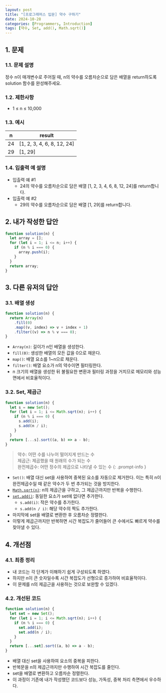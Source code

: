 ```yaml
---
layout: post
title: "[프로그래머스 입문] 약수 구하기"
date: 2024-10-28
categories: [Programmers, Introduction]
tags: [약수, Set, add(), Math.sqrt()]
---
```


## 1. 문제

### 1.1. 문제 설명

정수 n이 매개변수로 주어질 때, n의 약수를 오름차순으로 담은 배열을 return하도록 solution 함수를 완성해주세요.

### 1.2. 제한사항

- 1 ≤ n ≤ 10,000

### 1.3. 예시

<table>
  <thead>
    <tr>
      <th>n</th>
      <th>result</th>
    </tr>
  </thead>
  <tbody>
    <tr>
      <td>24</td>
      <td>[1, 2, 3, 4, 6, 8, 12, 24]</td>
    </tr>
    <tr>
      <td>29</td>
      <td>[1, 29]</td>
    </tr>
  </tbody>
</table>

### 1.4. 입출력 예 설명

- 입출력 예 #1
  - 24의 약수를 오름차순으로 담은 배열 [1, 2, 3, 4, 6, 8, 12, 24]를 return합니다.
- 입출력 예 #2
  - 29의 약수를 오름차순으로 담은 배열 [1, 29]를 return합니다.

## 2. 내가 작성한 답안

```javascript
function solution(n) {
  let array = [];
  for (let i = 1; i <= n; i++) {
    if (n % i === 0) {
      array.push(i);
    }
  }
  return array;
}
```

## 3. 다른 유저의 답안

### 3.1. 배열 생성

```javascript
function solution(n) {
  return Array(n)
    .fill(0)
    .map((v, index) => v + index + 1)
    .filter((v) => n % v === 0);
}
```

- `Array(n)`: 길이가 n인 배열을 생성한다.
- `fill(0)`: 생성한 배열의 모든 값을 0으로 채운다.
- `map()`: 배열 요소를 1~n으로 채운다.
- `filter()`: 배열 요소가 n의 약수이면 필터링한다.
- n 크기의 배열을 생성한 뒤 불필요한 변환과 필터링 과정을 거치므로 메모리와 성능 면에서 비효율적이다.

### 3.2. Set, 제곱근

```javascript
function solution(n) {
  let s = new Set();
  for (let i = 1; i <= Math.sqrt(n); i++) {
    if (n % i === 0) {
      s.add(i);
      s.add(n / i);
    }
  }
  return [...s].sort((a, b) => a - b);
}
```

> 약수: 어떤 수를 나누어 떨어지게 만드는 수<br>
제곱근: 제곱했을 때 원래의 수가 되는 수<br>
완전제곱수: 어떤 정수의 제곱으로 나타낼 수 있는 수
{: .prompt-info }

- `Set()`: 배열 대신 set을 사용하여 중복된 요소를 자동으로 제거한다. 이는 특히 n이 완전제곱수일 때 같은 약수가 두 번 추가되는 것을 방지한다.
- [`Math.sqrt(n)`](https://developer.mozilla.org/ko/docs/Web/JavaScript/Reference/Global_Objects/Math/sqrt): n의 제곱근을 구하고, 그 제곱근까지만 반복을 수행한다.
- [`set.add()`](https://developer.mozilla.org/ko/docs/Web/JavaScript/Reference/Global_Objects/Set/add): 동일한 요소가 set에 없다면 추가한다.
  - `s.add(i)`: 작은 약수를 추가한다.
  - `s.add(n / i)`: 해당 약수의 짝도 추가한다.
- 마지막에 set을 배열로 변환한 후 오름차순 정렬한다.
- 이렇게 제곱근까지만 반복하면 시간 복잡도가 줄어들어 큰 수에서도 빠르게 약수를 찾아낼 수 있다.

## 4. 개선점

### 4.1. 최종 정리

- 내 코드는 각 단계가 이해하기 쉽게 구성되도록 하였다.
- 하지만 n이 큰 숫자일수록 시간 복잡도가 선형으로 증가하여 비효율적이다.
- 이 문제를 n의 제곱근을 사용하는 것으로 보완할 수 있겠다.

### 4.2. 개선된 코드

```javascript
function solution(n) {
  let set = new Set();
  for (let i = 1; i <= Math.sqrt(n); i++) {
    if (n % i === 0) {
      set.add(i);
      set.add(n / i);
    }
  }
  return [...set].sort((a, b) => a - b);
}
```

- 배열 대신 set을 사용하여 요소의 중복을 피한다.
- 반복문을 n의 제곱근까지만 수행하여 시간 복잡도를 줄인다.
- set을 배열로 변환하고 오름차순 정렬한다.
- 이 과정이 기존에 내가 작성했던 코드보다 성능, 가독성, 중복 처리 측면에서 우수하다.
